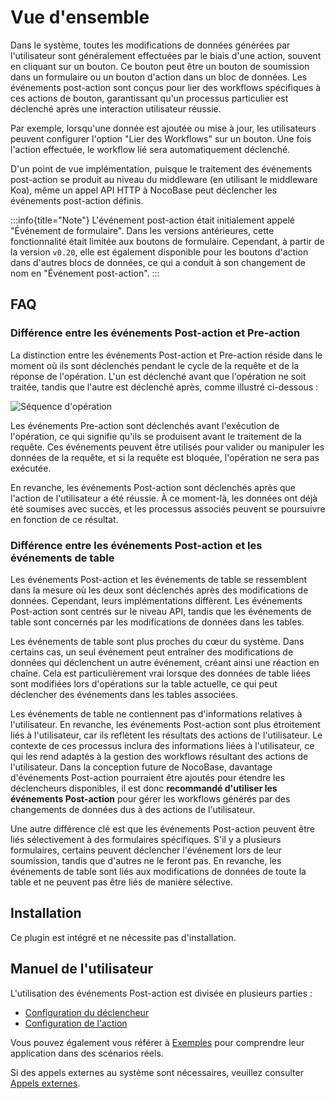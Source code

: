 # Vue d'ensemble

<PluginInfo name="workflow-action-trigger" link="/handbook/workflow-action-trigger"></PluginInfo>

Dans le système, toutes les modifications de données générées par l'utilisateur sont généralement effectuées par le biais d'une action, souvent en cliquant sur un bouton. Ce bouton peut être un bouton de soumission dans un formulaire ou un bouton d'action dans un bloc de données. Les événements post-action sont conçus pour lier des workflows spécifiques à ces actions de bouton, garantissant qu'un processus particulier est déclenché après une interaction utilisateur réussie.

Par exemple, lorsqu'une donnée est ajoutée ou mise à jour, les utilisateurs peuvent configurer l'option "Lier des Workflows" sur un bouton. Une fois l'action effectuée, le workflow lié sera automatiquement déclenché.

D'un point de vue implémentation, puisque le traitement des événements post-action se produit au niveau du middleware (en utilisant le middleware Koa), même un appel API HTTP à NocoBase peut déclencher les événements post-action définis.

:::info{title="Note"}
L'événement post-action était initialement appelé "Événement de formulaire". Dans les versions antérieures, cette fonctionnalité était limitée aux boutons de formulaire. Cependant, à partir de la version `v0.20`, elle est également disponible pour les boutons d'action dans d'autres blocs de données, ce qui a conduit à son changement de nom en "Événement post-action".
:::

## FAQ

### Différence entre les événements Post-action et Pre-action

La distinction entre les événements Post-action et Pre-action réside dans le moment où ils sont déclenchés pendant le cycle de la requête et de la réponse de l'opération. L'un est déclenché avant que l'opération ne soit traitée, tandis que l'autre est déclenché après, comme illustré ci-dessous :

![Séquence d'opération](https://static-docs.nocobase.com/Handbook/20240916013804.png)

Les événements Pre-action sont déclenchés avant l'exécution de l'opération, ce qui signifie qu'ils se produisent avant le traitement de la requête. Ces événements peuvent être utilisés pour valider ou manipuler les données de la requête, et si la requête est bloquée, l'opération ne sera pas exécutée.

En revanche, les événements Post-action sont déclenchés après que l'action de l'utilisateur a été réussie. À ce moment-là, les données ont déjà été soumises avec succès, et les processus associés peuvent se poursuivre en fonction de ce résultat.

### Différence entre les événements Post-action et les événements de table

Les événements Post-action et les événements de table se ressemblent dans la mesure où les deux sont déclenchés après des modifications de données. Cependant, leurs implémentations diffèrent. Les événements Post-action sont centrés sur le niveau API, tandis que les événements de table sont concernés par les modifications de données dans les tables.

Les événements de table sont plus proches du cœur du système. Dans certains cas, un seul événement peut entraîner des modifications de données qui déclenchent un autre événement, créant ainsi une réaction en chaîne. Cela est particulièrement vrai lorsque des données de table liées sont modifiées lors d'opérations sur la table actuelle, ce qui peut déclencher des événements dans les tables associées.

Les événements de table ne contiennent pas d'informations relatives à l'utilisateur. En revanche, les événements Post-action sont plus étroitement liés à l'utilisateur, car ils reflètent les résultats des actions de l'utilisateur. Le contexte de ces processus inclura des informations liées à l'utilisateur, ce qui les rend adaptés à la gestion des workflows résultant des actions de l'utilisateur. Dans la conception future de NocoBase, davantage d'événements Post-action pourraient être ajoutés pour étendre les déclencheurs disponibles, il est donc **recommandé d'utiliser les événements Post-action** pour gérer les workflows générés par des changements de données dus à des actions de l'utilisateur.

Une autre différence clé est que les événements Post-action peuvent être liés sélectivement à des formulaires spécifiques. S'il y a plusieurs formulaires, certains peuvent déclencher l'événement lors de leur soumission, tandis que d'autres ne le feront pas. En revanche, les événements de table sont liés aux modifications de données de toute la table et ne peuvent pas être liés de manière sélective.

## Installation

Ce plugin est intégré et ne nécessite pas d'installation.

## Manuel de l'utilisateur

L'utilisation des événements Post-action est divisée en plusieurs parties :

- [Configuration du déclencheur](./trigger.md)
- [Configuration de l'action](./action.md)

Vous pouvez également vous référer à [Exemples](./example.md) pour comprendre leur application dans des scénarios réels.

Si des appels externes au système sont nécessaires, veuillez consulter [Appels externes](./http-api.md).
